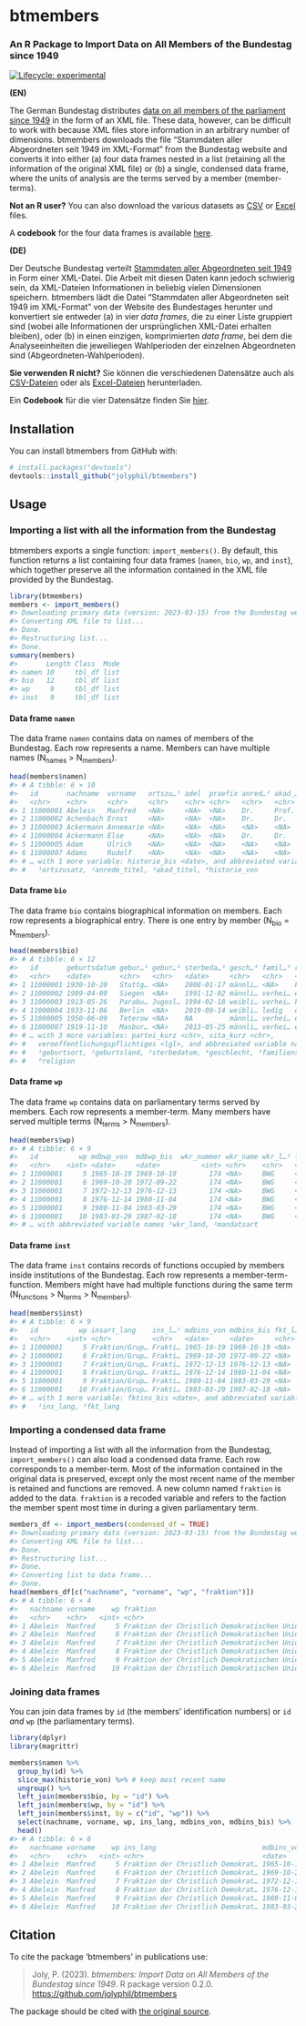 
<!-- README.md is generated from README.Rmd. Please edit that file -->

# btmembers

### An R Package to Import Data on All Members of the Bundestag since 1949

<!-- badges: start -->

[![Lifecycle:
experimental](https://img.shields.io/badge/lifecycle-experimental-orange.svg)](https://www.tidyverse.org/lifecycle/#experimental)
<!-- badges: end -->

**(EN)**

The German Bundestag distributes [data on all members of the parliament
since 1949](https://www.bundestag.de/services/opendata/) in the form of
an XML file. These data, however, can be difficult to work with because
XML files store information in an arbitrary number of dimensions.
btmembers downloads the file “Stammdaten aller Abgeordneten seit 1949 im
XML-Format” from the Bundestag website and converts it into either (a)
four data frames nested in a list (retaining all the information of the
original XML file) or (b) a single, condensed data frame, where the
units of analysis are the terms served by a member (member-terms).

**Not an R user?** You can also download the various datasets as
[CSV](csv/) or [Excel](excel/) files.

A **codebook** for the four data frames is available
[here](codebook/codebook.pdf).

**(DE)**

Der Deutsche Bundestag verteilt [Stammdaten aller Abgeordneten seit
1949](https://www.bundestag.de/services/opendata/) in Form einer
XML-Datei. Die Arbeit mit diesen Daten kann jedoch schwierig sein, da
XML-Dateien Informationen in beliebig vielen Dimensionen speichern.
btmembers lädt die Datei “Stammdaten aller Abgeordneten seit 1949 im
XML-Format” von der Website des Bundestages herunter und konvertiert sie
entweder (a) in vier *data frames*, die zu einer Liste gruppiert sind
(wobei alle Informationen der ursprünglichen XML-Datei erhalten
bleiben), oder (b) in einen einzigen, komprimierten *data frame*, bei
dem die Analyseeinheiten die jeweiliegen Wahlperioden der einzelnen
Abgeordneten sind (Abgeordneten-Wahlperioden).

**Sie verwenden R nicht?** Sie können die verschiedenen Datensätze auch
als [CSV-Dateien](csv/) oder als [Excel-Dateien](excel/) herunterladen.

Ein **Codebook** für die vier Datensätze finden Sie
[hier](codebook/codebook.pdf).

## Installation

You can install btmembers from GitHub with:

``` r
# install.packages("devtools")
devtools::install_github("jolyphil/btmembers")
```

## Usage

### Importing a list with all the information from the Bundestag

btmembers exports a single function: `import_members()`. By default,
this function returns a list containing four data frames (`namen`,
`bio`, `wp`, and `inst`), which together preserve all the information
contained in the XML file provided by the Bundestag.

``` r
library(btmembers)
members <- import_members()
#> Downloading primary data (version: 2023-03-15) from the Bundestag website
#> Converting XML file to list...
#> Done.
#> Restructuring list...
#> Done.
summary(members)
#>       Length Class  Mode
#> namen 10     tbl_df list
#> bio   12     tbl_df list
#> wp     9     tbl_df list
#> inst   9     tbl_df list
```

#### Data frame `namen`

The data frame `namen` contains data on names of members of the
Bundestag. Each row represents a name. Members can have multiple names
(N<sub>names</sub> \> N<sub>members</sub>).

``` r
head(members$namen)
#> # A tibble: 6 × 10
#>   id       nachname  vorname   ortszu…¹ adel  praefix anred…² akad_…³ historie…⁴
#>   <chr>    <chr>     <chr>     <chr>    <chr> <chr>   <chr>   <chr>   <date>    
#> 1 11000001 Abelein   Manfred   <NA>     <NA>  <NA>    Dr.     Prof. … 1965-10-19
#> 2 11000002 Achenbach Ernst     <NA>     <NA>  <NA>    Dr.     Dr.     1957-10-15
#> 3 11000003 Ackermann Annemarie <NA>     <NA>  <NA>    <NA>    <NA>    1953-10-06
#> 4 11000004 Ackermann Else      <NA>     <NA>  <NA>    Dr.     Dr.     1990-10-03
#> 5 11000005 Adam      Ulrich    <NA>     <NA>  <NA>    <NA>    <NA>    1990-12-20
#> 6 11000007 Adams     Rudolf    <NA>     <NA>  <NA>    <NA>    <NA>    1966-12-08
#> # … with 1 more variable: historie_bis <date>, and abbreviated variable names
#> #   ¹​ortszusatz, ²​anrede_titel, ³​akad_titel, ⁴​historie_von
```

#### Data frame `bio`

The data frame `bio` contains biographical information on members. Each
row represents a biographical entry. There is one entry by member
(N<sub>bio</sub> = N<sub>members</sub>).

``` r
head(members$bio)
#> # A tibble: 6 × 12
#>   id       geburtsdatum gebur…¹ gebur…² sterbeda…³ gesch…⁴ famil…⁵ relig…⁶ beruf
#>   <chr>    <date>       <chr>   <chr>   <date>     <chr>   <chr>   <chr>   <chr>
#> 1 11000001 1930-10-20   Stuttg… <NA>    2008-01-17 männli… <NA>    kathol… Rech…
#> 2 11000002 1909-04-09   Siegen  <NA>    1991-12-02 männli… verhei… evange… Rech…
#> 3 11000003 1913-05-26   Parabu… Jugosl… 1994-02-18 weibli… verhei… kathol… Hilf…
#> 4 11000004 1933-11-06   Berlin  <NA>    2019-09-14 weibli… ledig   evange… Ärzt…
#> 5 11000005 1950-06-09   Teterow <NA>    NA         männli… verhei… evange… Math…
#> 6 11000007 1919-11-10   Masbur… <NA>    2013-05-25 männli… verhei… evange… Gewe…
#> # … with 3 more variables: partei_kurz <chr>, vita_kurz <chr>,
#> #   veroeffentlichungspflichtiges <lgl>, and abbreviated variable names
#> #   ¹​geburtsort, ²​geburtsland, ³​sterbedatum, ⁴​geschlecht, ⁵​familienstand,
#> #   ⁶​religion
```

#### Data frame `wp`

The data frame `wp` contains data on parliamentary terms served by
members. Each row represents a member-term. Many members have served
multiple terms (N<sub>terms</sub> \> N<sub>members</sub>).

``` r
head(members$wp)
#> # A tibble: 6 × 9
#>   id          wp mdbwp_von  mdbwp_bis  wkr_nummer wkr_name wkr_l…¹ liste manda…²
#>   <chr>    <int> <date>     <date>          <int> <chr>    <chr>   <chr> <chr>  
#> 1 11000001     5 1965-10-19 1969-10-19        174 <NA>     BWG     <NA>  Direkt…
#> 2 11000001     6 1969-10-20 1972-09-22        174 <NA>     BWG     <NA>  Direkt…
#> 3 11000001     7 1972-12-13 1976-12-13        174 <NA>     BWG     <NA>  Direkt…
#> 4 11000001     8 1976-12-14 1980-11-04        174 <NA>     BWG     <NA>  Direkt…
#> 5 11000001     9 1980-11-04 1983-03-29        174 <NA>     BWG     <NA>  Direkt…
#> 6 11000001    10 1983-03-29 1987-02-18        174 <NA>     BWG     <NA>  Direkt…
#> # … with abbreviated variable names ¹​wkr_land, ²​mandatsart
```

#### Data frame `inst`

The data frame `inst` contains records of functions occupied by members
inside institutions of the Bundestag. Each row represents a
member-term-function. Members might have had multiple functions during
the same term (N<sub>functions</sub> \> N<sub>terms</sub> \>
N<sub>members</sub>).

``` r
head(members$inst)
#> # A tibble: 6 × 9
#>   id          wp insart_lang    ins_l…¹ mdbins_von mdbins_bis fkt_l…² fktins_von
#>   <chr>    <int> <chr>          <chr>   <date>     <date>     <chr>   <date>    
#> 1 11000001     5 Fraktion/Grup… Frakti… 1965-10-19 1969-10-19 <NA>    NA        
#> 2 11000001     6 Fraktion/Grup… Frakti… 1969-10-20 1972-09-22 <NA>    NA        
#> 3 11000001     7 Fraktion/Grup… Frakti… 1972-12-13 1976-12-13 <NA>    NA        
#> 4 11000001     8 Fraktion/Grup… Frakti… 1976-12-14 1980-11-04 <NA>    NA        
#> 5 11000001     9 Fraktion/Grup… Frakti… 1980-11-04 1983-03-29 <NA>    NA        
#> 6 11000001    10 Fraktion/Grup… Frakti… 1983-03-29 1987-02-18 <NA>    NA        
#> # … with 1 more variable: fktins_bis <date>, and abbreviated variable names
#> #   ¹​ins_lang, ²​fkt_lang
```

### Importing a condensed data frame

Instead of importing a list with all the information from the Bundestag,
`import_members()` can also load a condensed data frame. Each row
corresponds to a member-term. Most of the information contained in the
original data is preserved, except only the most recent name of the
member is retained and functions are removed. A new column named
`fraktion` is added to the data. `fraktion` is a recoded variable and
refers to the faction the member spent most time in during a given
parliamentary term.

``` r
members_df <- import_members(condensed_df = TRUE)
#> Downloading primary data (version: 2023-03-15) from the Bundestag website
#> Converting XML file to list...
#> Done.
#> Restructuring list...
#> Done.
#> Converting list to data frame...
#> Done.
head(members_df[c("nachname", "vorname", "wp", "fraktion")])
#> # A tibble: 6 × 4
#>   nachname vorname    wp fraktion                                               
#>   <chr>    <chr>   <int> <chr>                                                  
#> 1 Abelein  Manfred     5 Fraktion der Christlich Demokratischen Union/Christlic…
#> 2 Abelein  Manfred     6 Fraktion der Christlich Demokratischen Union/Christlic…
#> 3 Abelein  Manfred     7 Fraktion der Christlich Demokratischen Union/Christlic…
#> 4 Abelein  Manfred     8 Fraktion der Christlich Demokratischen Union/Christlic…
#> 5 Abelein  Manfred     9 Fraktion der Christlich Demokratischen Union/Christlic…
#> 6 Abelein  Manfred    10 Fraktion der Christlich Demokratischen Union/Christlic…
```

### Joining data frames

You can join data frames by `id` (the members’ identification numbers)
or `id` *and* `wp` (the parliamentary terms).

``` r
library(dplyr)
library(magrittr)

members$namen %>%
  group_by(id) %>%
  slice_max(historie_von) %>% # keep most recent name
  ungroup() %>%
  left_join(members$bio, by = "id") %>%
  left_join(members$wp, by = "id") %>%
  left_join(members$inst, by = c("id", "wp")) %>%
  select(nachname, vorname, wp, ins_lang, mdbins_von, mdbins_bis) %>%
  head()
#> # A tibble: 6 × 6
#>   nachname vorname    wp ins_lang                          mdbins_von mdbins_bis
#>   <chr>    <chr>   <int> <chr>                             <date>     <date>    
#> 1 Abelein  Manfred     5 Fraktion der Christlich Demokrat… 1965-10-19 1969-10-19
#> 2 Abelein  Manfred     6 Fraktion der Christlich Demokrat… 1969-10-20 1972-09-22
#> 3 Abelein  Manfred     7 Fraktion der Christlich Demokrat… 1972-12-13 1976-12-13
#> 4 Abelein  Manfred     8 Fraktion der Christlich Demokrat… 1976-12-14 1980-11-04
#> 5 Abelein  Manfred     9 Fraktion der Christlich Demokrat… 1980-11-04 1983-03-29
#> 6 Abelein  Manfred    10 Fraktion der Christlich Demokrat… 1983-03-29 1987-02-18
```

## Citation

To cite the package ‘btmembers’ in publications use:

> Joly, P. (2023). *btmembers: Import Data on All Members of the
> Bundestag since 1949*. R package version 0.2.0.
> <https://github.com/jolyphil/btmembers>

The package should be cited with [the original
source](https://www.bundestag.de/services/opendata).
